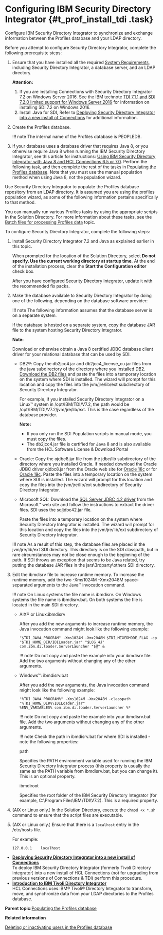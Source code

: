 # Configuring IBM Security Directory Integrator {#t_prof_install_tdi .task}

Configure IBM Security Directory Integrator to synchronize and exchange information between the Profiles database and your LDAP directory.

Before you attempt to configure Security Directory Integrator, complete the following prerequisite steps:

1.  Ensure that you have installed all the required [System Requirements](https://support.hcltechsw.com/csm?id=kb_article&sysparm_article=KB0073654), including Security Directory Integrator, a database server, and an LDAP directory.

    **Attention:**

    1.  If you are installing Connections with Security Directory Integrator 7.2 on Windows Server 2016. See the IBM technote [TDI 7.1.1 and SDI 7.2.0 limited support for Windows Server 2016](http://www-01.ibm.com/support/docview.wss?uid=swg22016815) for information on installing SDI 7.2 on Windows 2016.
    2.  Install Java for SDI, Refer to [Deploying Security Directory Integrator into a new install of Connections](t_prof_tdi_new_deploy.md) for additional information.
2.  Create the Profiles database.

    !!! note
    The internal name of the Profiles database is PEOPLEDB.

3.  If your database uses a database driver that requires Java 8, or you otherwise require Java 8 when running the IBM Security Directory Integrator, see this article for instructions: [Using IBM Security Directory Integrator with Java 8 and HCL Connections 6.5 or 7.0](https://support.hcltechsw.com/csm?id=kb_article&sysparm_article=KB0094191). Perform the following task, and then complete the rest of the tasks in [Populating the Profiles database](t_prof_install_profiles_db.md). Note that you must use the manual population method when using Java 8, not the population wizard.

Use Security Directory Integrator to populate the Profiles database repository from an LDAP directory. It is assumed you are using the profiles population wizard, as some of the following information pertains specifically to that method.

You can manually run various Profiles tasks by using the appropriate scripts in the Solution Directory. For more information about these tasks, see the [Batch files for processing Profiles data](r_TDI_batch_files.md) topic.

To configure Security Directory Integrator, complete the following steps:

1.  Install Security Directory Integrator 7.2 and Java as explained earlier in this topic.

    When prompted for the location of the Solution Directory, select **Do not specify. Use the current working directory at startup time.** At the end of the installation process, clear the **Start the Configuration editor** check box.

    After you have configured Security Directory Integrator, update it with the recommended fix packs.

2.  Make the database available to Security Directory Integrator by doing one of the following, depending on the database software provider:

    !!! note
    The following information assumes that the database server is on a separate system.

    If the database is hosted on a separate system, copy the database JAR file to the system hosting Security Directory Integrator.

    **Note:**

    Download or otherwise obtain a Java 8 certified JDBC database client driver for your relational database that can be used by SDI.

    -   DB2®: Copy the db2jcc4.jar and db2jcc4\_license\_cu.jar files from the java subdirectory of the directory where you installed DB2. [Download the DB2 files](https://www.ibm.com/support/pages/db2-jdbc-driver-versions-and-downloads) and paste the files into a temporary location on the system where SDI is installed. The wizard will prompt for this location and copy the files into the jvm/jre/lib/ext subdirectory of Security Directory Integrator.

        For example, if you installed Security Directory Integrator on a Linux™ system in /opt/IBM/TDI/V7.2, the path would be /opt/IBM/TDI/V7.2/jvm/jre/lib/ext. This is the case regardless of the database provider.

        **Note:**

        -   If you only run the SDI Population scripts in manual mode, you must copy the files.
        -   The db2jcc4.jar file is certified for Java 8 and is also available from the HCL Software License & Download Portal
    -   Oracle: Copy the ojdbc8.jar file from the jdbc/lib subdirectory of the directory where you installed Oracle. If needed download the Oracle JDBC driver ojdbc8.jar from the Oracle web site for [Oracle 18c](https://www.oracle.com/database/technologies/appdev/jdbc-ucp-183-downloads.html) or for [Oracle 19c](https://www.oracle.com/database/technologies/appdev/jdbc-ucp-19-6-c-downloads.html). Paste the files into a temporary location on the system where SDI is installed. The wizard will prompt for this location and copy the files into the jvm/jre/lib/ext subdirectory of Security Directory Integrator.
    -   Microsoft SQL: Download the [SQL Server JDBC 4.2 driver](https://www.microsoft.com/en-us/download/details.aspx?id=54671) from the Microsoft™ web site and follow the instructions to extract the driver files. SDI uses the sqljdbc42.jar file.

        Paste the files into a temporary location on the system where Security Directory Integrator is installed. The wizard will prompt for this location and copy the files into the jvm/jre/lib/ext subdirectory of Security Directory Integrator.

    !!! note
    As a result of this step, the database files are placed in the jvm/jre/lib/ext SDI directory. This directory is on the SDI classpath, but in rare circumstances may not be close enough to the beginning of the path. If SDI throws an exception that seems to be Java related, try putting the database JAR files in the jars\\3rdparty\\others SDI directory.

3.  Edit the ibmdisrv file to increase runtime memory. To increase the runtime memory, add the two -Xms1024M -Xmx2048M space-separated arguments to the Java™ invocation command.

    !!! note
    On Linux systems the file name is ibmdisrv. On Windows systems the file name is ibmdisrv.bat. On both systems the file is located in the main SDI directory.

    -   AIX® or Linux:ibmdisrv

        After you add the new arguments to increase runtime memory, the Java invocation command might look like the following example:

        ```
        "$TDI_JAVA_PROGRAM" -Xms1024M -Xmx2048M $TDI_MIXEDMODE_FLAG -cp 
        "$TDI_HOME_DIR/IDILoader.jar" "$LOG_4J" com.ibm.di.loader.ServerLauncher "$@" &
        ```

        !!! note
    Do not copy and paste the example into your ibmdisrv file. Add the two arguments without changing any of the other arguments.

    -   Windows™: ibmdisrv.bat

        After you add the new arguments, the Java invocation command might look like the following example:

        ```
        "%TDI_JAVA_PROGRAM%" -Xms1024M -Xmx2048M -classpath "%TDI_HOME_DIR%\IDILoader.jar" 
        %ENV_VARIABLES% com.ibm.di.loader.ServerLauncher %*
        
        ```

        !!! note
    Do not copy and paste the example into your ibmdisrv.bat file. Add the two arguments without changing any of the other arguments.

        !!! note
    Check the path in ibmdisrv.bat for where SDI is installed - note the following properties:

        path

        Specifies the PATH environment variable used for running the IBM Security Directory Integrator process \(this property is usually the same as the PATH variable from ibmdisrv.bat, but you can change it\). This is an optional property.

        ibmdiroot

        Specifies the root folder of the IBM Security Directory Integrator \(for example, C:\\Program Files\\IBM\\TDI\\V7.2\). This is a required property.

4.  \(AIX or Linux only.\) In the Solution Directory, execute the `chmod +x *.sh` command to ensure that the script files are executable.

5.  \(AIX or Linux only.\) Ensure that there is a `localhost` entry in the /etc/hosts file.

    For example:

    ```
    127.0.0.1    localhost
    ```


-   **[Deploying Security Directory Integrator into a new install of Connections](../install/t_prof_tdi_new_deploy.md)**  
To deploy IBM Security Directory Integrator \(formerly Tivoli Directory Integrator\) into a new install of HCL Connections \(not for upgrading from previous versions of Connections & TDI\) perform this procedure.
-   **[Introduction to IBM Tivoli Directory Integrator](../install/c_tdi_about.md)**  
HCL Connections uses IBM® Tivoli® Directory Integrator to transform, move, and synchronize data from your LDAP directories to the Profiles database.

**Parent topic:**[Populating the Profiles database](../install/t_prof_install_profiles_db.md)

**Related information**  


[Deleting or inactivating users in the Profiles database](../admin/t_admin_profiles_delete_users.md)

